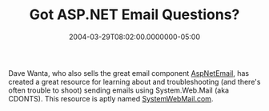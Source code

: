 ﻿---
title: Got ASP.NET Email Questions?
date: "2004-03-29T08:02:00.0000000-05:00"
description: Dave Wanta, who also sells the great email component
featuredImage: /img/email-3597088_1280.jpg
---

Dave Wanta, who also sells the great email component [AspNetEmail](http://www.aspnetemail.com/), has created a great resource for learning about and troubleshooting (and there's often trouble to shoot) sending emails using System.Web.Mail (aka CDONTS). This resource is aptly named [SystemWebMail.com](http://systemwebmail.com/).

